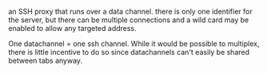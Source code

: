 
an SSH proxy that runs over a data channel.
there is only one identifier for the server, but there can be multiple connections and a wild card may be enabled to allow any targeted address.

One datachannel = one ssh channel. While it would be possible to multiplex, there is little incentive to do so since datachannels can't easily be shared between tabs anyway.

